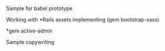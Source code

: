 
Sample for babel prototype

Working with 
 *Rails assets implementing (gem bootstrap-sass)

 *gem active-admin 


Sample copywriting